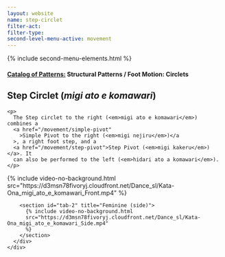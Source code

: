 ```yaml
---
layout: website
name: step-circlet
filter-act:
filter-type:
second-level-menu-active: movement
---
```


{% include second-menu-elements.html %}

<main class="page-content">
  <div class="text-container">
    <h4>
      <a href="/movement/">Catalog of Patterns:</a> Structural Patterns / Foot
      Motion: Circlets
    </h4>
    <h2>Step Circlet (<em>migi ato e komawari</em>)</h2>

    <p>
      The Step circlet to the right (<em>migi ato e komawari</em>) combines a
      <a href="/movement/simple-pivot"
        >Simple Pivot to the right (<em>migi nejiru</em>)</a
      >, a right foot step, and a
      <a href="/movement/step-pivot">Step Pivot (<em>migi kakeru</em>)</a>. It
      can also be performed to the left (<em>hidari ato a komawari</em>).
    </p>
  </div>

  <div class="tabs-container">
    <div class="tabs-container__links">
      <div class="wrapper">
        <div id="tabs"></div>
      </div>
    </div>
    <div class="tabs-container__content">
      <div class="wrapper">
        <section id="tab-1" title="Feminine (front)">
          {% include video-no-background.html
          src="https://d3msn78fivoryj.cloudfront.net/Dance_sl/Kata-Ona_migi_ato_e_komawari_Front.mp4"
          %}
        </section>

        <section id="tab-2" title="Feminine (side)">
          {% include video-no-background.html
          src="https://d3msn78fivoryj.cloudfront.net/Dance_sl/Kata-Ona_migi_ato_e_komawari_Side.mp4"
          %}
        </section>
      </div>
    </div>
  </div>
</main>
